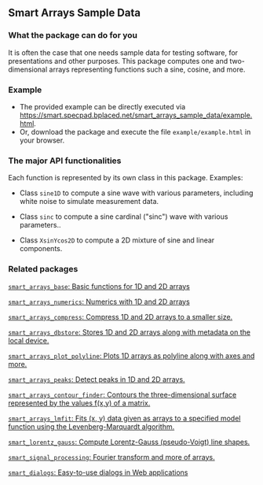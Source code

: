 ## Smart Arrays Sample Data

### What the package can do for you
It is often the case that one needs sample data for testing software, for presentations and other purposes. This package computes one and two-dimensional arrays representing functions such a sine, cosine, and more.

### Example
- The provided example can be directly executed via https://smart.specpad.bplaced.net/smart_arrays_sample_data/example.html.
- Or, download the package and execute the file `example/example.html` in your browser.

### The major API functionalities

Each function is represented by its own class in this package. Examples:

- Class `sine1D` to compute a sine wave with various parameters, including white noise to simulate measurement data.

- Class `sinc` to compute a sine cardinal ("sinc") wave with various parameters..

- Class `XsinYcos2D` to compute a 2D mixture of sine and linear components.



### Related packages

[`smart_arrays_base`: Basic functions for 1D and 2D arrays]( https://pub.dartlang.org/packages/smart_arrays_base)

[`smart_arrays_numerics`: Numerics with 1D and 2D arrays]( https://pub.dartlang.org/packages/smart_arrays_numerics)

[`smart_arrays_compress`: Compress 1D and 2D arrays to a smaller size.]( https://pub.dartlang.org/packages/smart_arrays_compress)

[`smart_arrays_dbstore`: Stores 1D and 2D arrays along with metadata on the local device.]( https://pub.dartlang.org/packages/smart_arrays_dbstore)

[`smart_arrays_plot_polyline`: Plots 1D arrays as polyline along with axes and more.]( https://pub.dartlang.org/packages/smart_arrays_plot_polyline)

[`smart_arrays_peaks`: Detect peaks in 1D and 2D arrays.]( https://pub.dartlang.org/packages/smart_arrays_peaks)

[`smart_arrays_contour_finder`: Contours the three-dimensional surface represented by the values f(x,y) of a matrix.]( https://pub.dartlang.org/packages/smart_arrays_contour_finder)

[`smart_arrays_lmfit`: Fits (x, y) data given as arrays to a specified model function using the  Levenberg-Marquardt algorithm.]( https://pub.dartlang.org/packages/smart_arrays_lmfit)

[`smart_lorentz_gauss`: Compute Lorentz-Gauss (pseudo-Voigt) line shapes.]( https://pub.dartlang.org/packages/smart_lorentz_gauss)

[`smart_signal_processing`: Fourier transform and more of arrays.]( https://pub.dartlang.org/packages/smart_signal_processing)

[`smart_dialogs`: Easy-to-use dialogs in Web applications]( https://pub.dartlang.org/packages/smart_dialogs)
